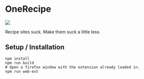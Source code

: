 # OneRecipe

![](https://i.imgur.com/hIRrrvF.gif)

Recipe sites suck. Make them suck a little less.

## Setup / Installation

```
npm install
npm run build
# Open a firefox window with the extension already loaded in.
npm run web-ext
```
